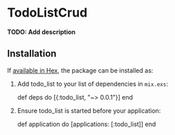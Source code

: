 # TodoListCrud

**TODO: Add description**

## Installation

If [available in Hex](https://hex.pm/docs/publish), the package can be installed as:

  1. Add todo_list to your list of dependencies in `mix.exs`:

        def deps do
          [{:todo_list, "~> 0.0.1"}]
        end

  2. Ensure todo_list is started before your application:

        def application do
          [applications: [:todo_list]]
        end
